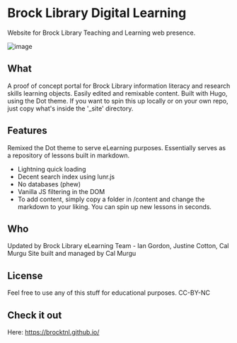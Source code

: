 # Brock Library Digital Learning
Website for Brock Library Teaching and Learning web presence. 

![image](https://user-images.githubusercontent.com/84150867/128230669-8b60329a-d0a6-4c03-850c-6141f4460f6c.png)

## What

A proof of concept portal for Brock Library information literacy and research skills learning objects. Easily edited and remixable content. Built with Hugo, using the Dot theme. 
If you want to spin this up locally or on your own repo, just copy what's inside the '_site' directory. 
## Features

Remixed the Dot theme to serve eLearning purposes. Essentially serves as a repository of lessons built in markdown. 

* Lightning quick loading
* Decent search index using lunr.js
* No databases (phew)
* Vanilla JS filtering in the DOM 
* To add content, simply copy a folder in /content and change the markdown to your liking. You can spin up new lessons in seconds. 

## Who

Updated by Brock Library eLearning Team - Ian Gordon, Justine Cotton, Cal Murgu
Site built and managed by Cal Murgu

## License

Feel free to use any of this stuff for educational purposes. 
CC-BY-NC

## Check it out 

Here: https://brocktnl.github.io/

